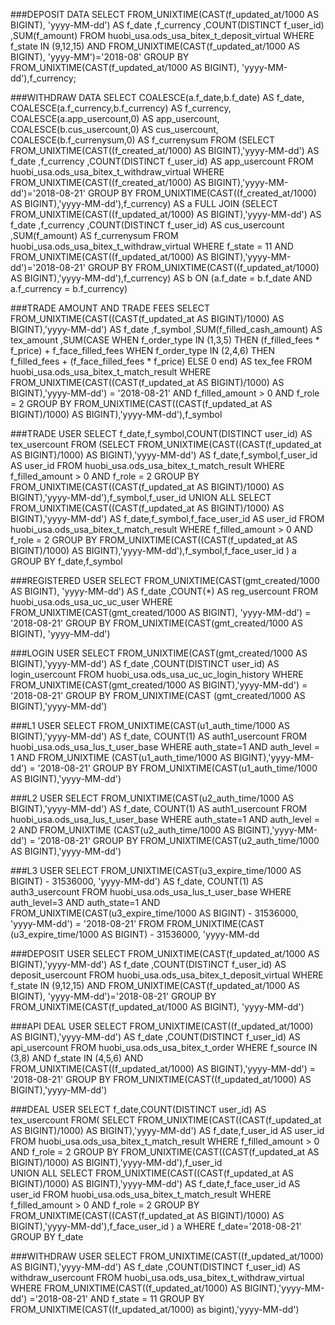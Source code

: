 ###DEPOSIT DATA
SELECT FROM_UNIXTIME(CAST(f_updated_at/1000 AS BIGINT), 'yyyy-MM-dd') AS f_date
    ,f_currency
    ,COUNT(DISTINCT f_user_id)
    ,SUM(f_amount) 
FROM huobi_usa.ods_usa_bitex_t_deposit_virtual 
WHERE f_state IN (9,12,15) AND FROM_UNIXTIME(CAST(f_updated_at/1000 AS BIGINT), 'yyyy-MM')='2018-08'
GROUP BY FROM_UNIXTIME(CAST(f_updated_at/1000 AS BIGINT), 'yyyy-MM-dd'),f_currency;

###WITHDRAW DATA
SELECT COALESCE(a.f_date,b.f_date) AS f_date,
    COALESCE(a.f_currency,b.f_currency) AS f_currency,
    COALESCE(a.app_usercount,0) AS app_usercount,
    COALESCE(b.cus_usercount,0) AS cus_usercount,
    COALESCE(b.f_currenysum,0) AS f_currenysum
FROM 
    (SELECT FROM_UNIXTIME(CAST((f_created_at/1000) AS BIGINT),'yyyy-MM-dd') AS f_date
            ,f_currency
            ,COUNT(DISTINCT f_user_id) AS app_usercount 
        FROM huobi_usa.ods_usa_bitex_t_withdraw_virtual 
        WHERE FROM_UNIXTIME(CAST((f_created_at/1000) AS BIGINT),'yyyy-MM-dd')='2018-08-21' 
        GROUP BY FROM_UNIXTIME(CAST((f_created_at/1000) AS BIGINT),'yyyy-MM-dd'),f_currency) AS a
    FULL JOIN 
    (SELECT FROM_UNIXTIME(CAST((f_updated_at/1000) AS BIGINT),'yyyy-MM-dd') AS f_date
            ,f_currency
            ,COUNT(DISTINCT f_user_id) AS cus_usercount
            ,SUM(f_amount) AS f_currenysum 
        FROM huobi_usa.ods_usa_bitex_t_withdraw_virtual 
        WHERE f_state = 11 AND FROM_UNIXTIME(CAST((f_updated_at/1000) AS BIGINT),'yyyy-MM-dd')='2018-08-21' 
        GROUP BY FROM_UNIXTIME(CAST((f_updated_at/1000) AS BIGINT),'yyyy-MM-dd'),f_currency) AS b
    ON (a.f_date = b.f_date AND a.f_currency = b.f_currency)
    
###TRADE AMOUNT AND TRADE FEES
SELECT 
        FROM_UNIXTIME(CAST((CAST(f_updated_at AS BIGINT)/1000) AS BIGINT),'yyyy-MM-dd') AS f_date
        ,f_symbol
        ,SUM(f_filled_cash_amount) AS tex_amount
        ,SUM(CASE WHEN f_order_type IN (1,3,5) THEN (f_filled_fees * f_price) + f_face_filled_fees
                WHEN f_order_type IN (2,4,6) THEN f_filled_fees + (f_face_filled_fees * f_price) 
                ELSE 0 end) AS tex_fee
    FROM huobi_usa.ods_usa_bitex_t_match_result
    WHERE FROM_UNIXTIME(CAST((CAST(f_updated_at AS BIGINT)/1000) AS BIGINT),'yyyy-MM-dd') = '2018-08-21'
        AND f_filled_amount > 0 AND f_role = 2
    GROUP BY FROM_UNIXTIME(CAST((CAST(f_updated_at AS BIGINT)/1000) AS BIGINT),'yyyy-MM-dd'),f_symbol


###TRADE USER
SELECT f_date,f_symbol,COUNT(DISTINCT user_id) AS tex_usercount
    FROM (SELECT FROM_UNIXTIME(CAST((CAST(f_updated_at AS BIGINT)/1000) AS BIGINT),'yyyy-MM-dd') AS f_date,f_symbol,f_user_id AS user_id
                FROM huobi_usa.ods_usa_bitex_t_match_result
                WHERE  f_filled_amount > 0 AND f_role = 2
                GROUP BY FROM_UNIXTIME(CAST((CAST(f_updated_at AS BIGINT)/1000) AS BIGINT),'yyyy-MM-dd'),f_symbol,f_user_id
        UNION ALL
        SELECT FROM_UNIXTIME(CAST((CAST(f_updated_at AS BIGINT)/1000) AS BIGINT),'yyyy-MM-dd') AS f_date,f_symbol,f_face_user_id AS user_id
                FROM huobi_usa.ods_usa_bitex_t_match_result
                WHERE f_filled_amount > 0 AND f_role = 2
                GROUP BY FROM_UNIXTIME(CAST((CAST(f_updated_at AS BIGINT)/1000) AS BIGINT),'yyyy-MM-dd'),f_symbol,f_face_user_id
        ) a 
    GROUP BY f_date,f_symbol


###REGISTERED USER
SELECT FROM_UNIXTIME(CAST(gmt_created/1000 AS BIGINT), 'yyyy-MM-dd') AS f_date
        ,COUNT(*) AS reg_usercount
    FROM huobi_usa.ods_usa_uc_uc_user 
    WHERE FROM_UNIXTIME(CAST(gmt_created/1000 AS BIGINT), 'yyyy-MM-dd') = '2018-08-21' 
    GROUP BY FROM_UNIXTIME(CAST(gmt_created/1000 AS BIGINT), 'yyyy-MM-dd') 

###LOGIN USER
SELECT FROM_UNIXTIME(CAST(gmt_created/1000 AS BIGINT),'yyyy-MM-dd') AS f_date
        ,COUNT(DISTINCT user_id) AS login_usercount
    FROM huobi_usa.ods_usa_uc_uc_login_history 
    WHERE FROM_UNIXTIME(CAST(gmt_created/1000 AS BIGINT),'yyyy-MM-dd') = '2018-08-21'
    GROUP BY FROM_UNIXTIME(CAST (gmt_created/1000 AS BIGINT),'yyyy-MM-dd') 
 
 ###L1 USER
 SELECT FROM_UNIXTIME(CAST(u1_auth_time/1000 AS BIGINT),'yyyy-MM-dd') AS f_date, COUNT(1) AS auth1_usercount
        FROM huobi_usa.ods_usa_lus_t_user_base 
    WHERE auth_state=1 AND auth_level = 1 AND FROM_UNIXTIME (CAST(u1_auth_time/1000 AS BIGINT),'yyyy-MM-dd') = '2018-08-21'
    GROUP BY FROM_UNIXTIME(CAST(u1_auth_time/1000 AS BIGINT),'yyyy-MM-dd')
    
 ###L2 USER
 SELECT FROM_UNIXTIME(CAST(u2_auth_time/1000 AS BIGINT),'yyyy-MM-dd') AS f_date, COUNT(1) AS auth1_usercount
        FROM huobi_usa.ods_usa_lus_t_user_base 
    WHERE auth_state=1 AND auth_level = 2 AND FROM_UNIXTIME (CAST(u2_auth_time/1000 AS BIGINT),'yyyy-MM-dd') = '2018-08-21'
    GROUP BY FROM_UNIXTIME(CAST(u2_auth_time/1000 AS BIGINT),'yyyy-MM-dd')
    
 ###L3 USER
SELECT FROM_UNIXTIME(CAST(u3_expire_time/1000 AS BIGINT) - 31536000, 'yyyy-MM-dd') AS f_date, COUNT(1) AS auth3_usercount
    FROM huobi_usa.ods_usa_lus_t_user_base 
    WHERE auth_level=3 AND auth_state=1 AND FROM_UNIXTIME(CAST(u3_expire_time/1000 AS BIGINT) - 31536000, 'yyyy-MM-dd') = '2018-08-21'
    FROM FROM_UNIXTIME(CAST (u3_expire_time/1000 AS BIGINT) - 31536000, 'yyyy-MM-dd

 ###DEPOSIT USER
 SELECT FROM_UNIXTIME(CAST(f_updated_at/1000 AS BIGINT),'yyyy-MM-dd') AS f_date
        ,COUNT(DISTINCT f_user_id) AS deposit_usercount
    FROM huobi_usa.ods_usa_bitex_t_deposit_virtual
    WHERE f_state IN (9,12,15) AND FROM_UNIXTIME(CAST(f_updated_at/1000 AS BIGINT), 'yyyy-MM-dd')='2018-08-21'
    GROUP BY FROM_UNIXTIME(CAST(f_updated_at/1000 AS BIGINT), 'yyyy-MM-dd')
 
 ###API DEAL USER
 SELECT FROM_UNIXTIME(CAST((f_updated_at/1000) AS BIGINT),'yyyy-MM-dd') AS f_date
        ,COUNT(DISTINCT f_user_id) AS api_usercount
    FROM huobi_usa.ods_usa_bitex_t_order 
    WHERE f_source IN (3,8) AND f_state IN (4,5,6) AND FROM_UNIXTIME(CAST((f_updated_at/1000) AS BIGINT),'yyyy-MM-dd') = '2018-08-21'
    GROUP BY FROM_UNIXTIME(CAST((f_updated_at/1000) AS BIGINT),'yyyy-MM-dd')
    
 ###DEAL USER
 SELECT f_date,COUNT(DISTINCT user_id) AS tex_usercount 
    FROM(
        SELECT FROM_UNIXTIME(CAST((CAST(f_updated_at AS BIGINT)/1000) AS BIGINT),'yyyy-MM-dd') AS f_date,f_user_id AS user_id
            FROM huobi_usa.ods_usa_bitex_t_match_result
            WHERE f_filled_amount > 0 AND f_role = 2
            GROUP BY FROM_UNIXTIME(CAST((CAST(f_updated_at AS BIGINT)/1000) AS BIGINT),'yyyy-MM-dd'),f_user_id  
        UNION ALL
        SELECT FROM_UNIXTIME(CAST((CAST(f_updated_at AS BIGINT)/1000) AS BIGINT),'yyyy-MM-dd') AS f_date,f_face_user_id AS user_id
            FROM huobi_usa.ods_usa_bitex_t_match_result
            WHERE f_filled_amount > 0 AND f_role = 2
            GROUP BY FROM_UNIXTIME(CAST((CAST(f_updated_at AS BIGINT)/1000) AS BIGINT),'yyyy-MM-dd'),f_face_user_id
        ) a
    WHERE f_date='2018-08-21'
    GROUP BY f_date

###WITHDRAW USER
SELECT FROM_UNIXTIME(CAST((f_updated_at/1000) AS BIGINT),'yyyy-MM-dd') AS f_date
        ,COUNT(DISTINCT f_user_id) AS withdraw_usercount
    FROM huobi_usa.ods_usa_bitex_t_withdraw_virtual
    WHERE FROM_UNIXTIME(CAST((f_updated_at/1000) AS BIGINT),'yyyy-MM-dd') ='2018-08-21' AND f_state = 11
    GROUP BY FROM_UNIXTIME(CAST((f_updated_at/1000) as bigint),'yyyy-MM-dd')
    
